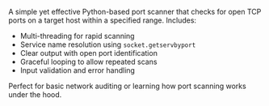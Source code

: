A simple yet effective Python-based port scanner that checks for open TCP ports on a target host within a specified range. Includes:

- Multi-threading for rapid scanning
- Service name resolution using `socket.getservbyport`
- Clear output with open port identification
- Graceful looping to allow repeated scans
- Input validation and error handling

Perfect for basic network auditing or learning how port scanning works under the hood.
